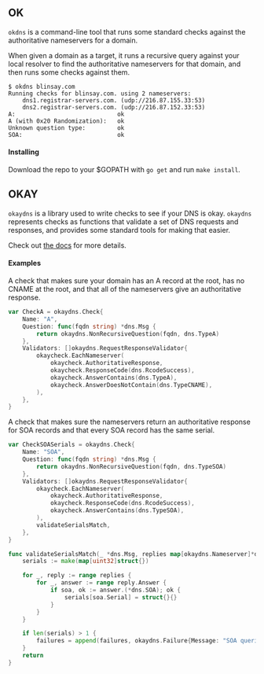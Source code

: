 ## OK

`okdns` is a command-line tool that runs some standard checks against the
authoritative nameservers for a domain.

When given a domain as a target, it runs a recursive query against your local
resolver to find the authoritative nameservers for that domain, and then runs
some checks against them.

```
$ okdns blinsay.com
Running checks for blinsay.com. using 2 nameservers:
	dns1.registrar-servers.com. (udp://216.87.155.33:53)
	dns2.registrar-servers.com. (udp://216.87.152.33:53)
A:                             ok
A (with 0x20 Randomization):   ok
Unknown question type:         ok
SOA:                           ok
```

#### Installing

Download the repo to your $GOPATH with `go get` and run `make install`.


## OKAY

`okaydns` is a library used to write checks to see if your DNS is okay. `okaydns`
represents checks as functions that validate a set of DNS requests and
responses, and provides some standard tools for making that easier.

Check out [the docs](https://godoc.org/github.com/blinsay/okaydns) for more details.

#### Examples

A check that makes sure your domain has an A record at the root, has no CNAME
at the root, and that all of the nameservers give an authoritative response.

```go
var CheckA = okaydns.Check{
	Name: "A",
	Question: func(fqdn string) *dns.Msg {
		return okaydns.NonRecursiveQuestion(fqdn, dns.TypeA)
	},
	Validators: []okaydns.RequestResponseValidator{
		okaycheck.EachNameserver(
			okaycheck.AuthoritativeResponse,
			okaycheck.ResponseCode(dns.RcodeSuccess),
			okaycheck.AnswerContains(dns.TypeA),
			okaycheck.AnswerDoesNotContain(dns.TypeCNAME),
		),
	},
}
```

A check that makes sure the nameservers return an authoritative response for
SOA records and that every SOA record has the same serial.

```go
var CheckSOASerials = okaydns.Check{
	Name: "SOA",
	Question: func(fqdn string) *dns.Msg {
		return okaydns.NonRecursiveQuestion(fqdn, dns.TypeSOA)
	},
	Validators: []okaydns.RequestResponseValidator{
		okaycheck.EachNameserver(
			okaycheck.AuthoritativeResponse,
			okaycheck.ResponseCode(dns.RcodeSuccess),
			okaycheck.AnswerContains(dns.TypeSOA),
		),
		validateSerialsMatch,
	},
}

func validateSerialsMatch(_ *dns.Msg, replies map[okaydns.Nameserver]*dns.Msg) (failures []okaydns.Failure) {
	serials := make(map[uint32]struct{})

	for _, reply := range replies {
		for _, answer := range reply.Answer {
			if soa, ok := answer.(*dns.SOA); ok {
				serials[soa.Serial] = struct{}{}
			}
		}
	}

	if len(serials) > 1 {
		failures = append(failures, okaydns.Failure{Message: "SOA queries return more than one serial"})
	}
	return
}
```
